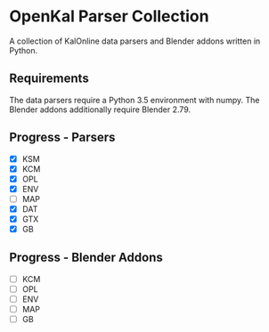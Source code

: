 # OpenKal Parser Collection
A collection of KalOnline data parsers and Blender addons written in Python.

## Requirements
The data parsers require a Python 3.5 environment with numpy.
The Blender addons additionally require Blender 2.79.

## Progress - Parsers
- [x] KSM
- [x] KCM
- [x] OPL
- [x] ENV
- [ ] MAP
- [X] DAT
- [X] GTX
- [X] GB

## Progress - Blender Addons
- [ ] KCM
- [ ] OPL
- [ ] ENV
- [ ] MAP
- [ ] GB
